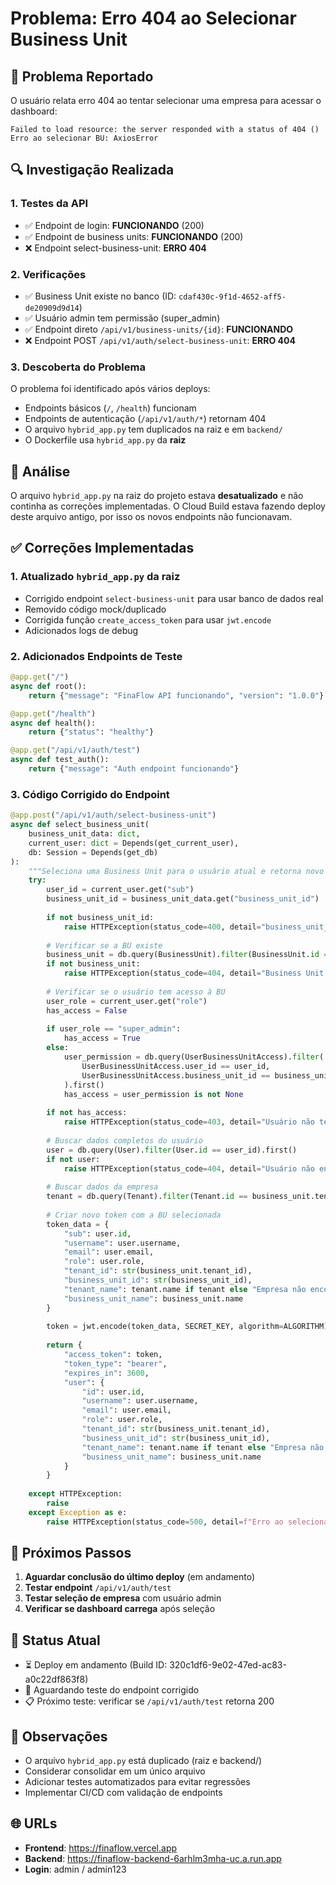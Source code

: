 # Problema: Erro 404 ao Selecionar Business Unit

## 🔴 Problema Reportado

O usuário relata erro 404 ao tentar selecionar uma empresa para acessar o dashboard:

```
Failed to load resource: the server responded with a status of 404 ()
Erro ao selecionar BU: AxiosError
```

## 🔍 Investigação Realizada

### 1. Testes da API
- ✅ Endpoint de login: **FUNCIONANDO** (200)
- ✅ Endpoint de business units: **FUNCIONANDO** (200)
- ❌ Endpoint select-business-unit: **ERRO 404**

### 2. Verificações
- ✅ Business Unit existe no banco (ID: `cdaf430c-9f1d-4652-aff5-de20909d9d14`)
- ✅ Usuário admin tem permissão (super_admin)
- ✅ Endpoint direto `/api/v1/business-units/{id}`: **FUNCIONANDO**
- ❌ Endpoint POST `/api/v1/auth/select-business-unit`: **ERRO 404**

### 3. Descoberta do Problema
O problema foi identificado após vários deploys:
- Endpoints básicos (`/`, `/health`) funcionam
- Endpoints de autenticação (`/api/v1/auth/*`) retornam 404
- O arquivo `hybrid_app.py` tem duplicados na raiz e em `backend/`
- O Dockerfile usa `hybrid_app.py` da **raiz**

## 📝 Análise

O arquivo `hybrid_app.py` na raiz do projeto estava **desatualizado** e não continha as correções implementadas. O Cloud Build estava fazendo deploy deste arquivo antigo, por isso os novos endpoints não funcionavam.

## ✅ Correções Implementadas

### 1. Atualizado `hybrid_app.py` da raiz
- Corrigido endpoint `select-business-unit` para usar banco de dados real
- Removido código mock/duplicado
- Corrigida função `create_access_token` para usar `jwt.encode`
- Adicionados logs de debug

### 2. Adicionados Endpoints de Teste
```python
@app.get("/")
async def root():
    return {"message": "FinaFlow API funcionando", "version": "1.0.0"}

@app.get("/health")
async def health():
    return {"status": "healthy"}

@app.get("/api/v1/auth/test")
async def test_auth():
    return {"message": "Auth endpoint funcionando"}
```

### 3. Código Corrigido do Endpoint
```python
@app.post("/api/v1/auth/select-business-unit")
async def select_business_unit(
    business_unit_data: dict,
    current_user: dict = Depends(get_current_user),
    db: Session = Depends(get_db)
):
    """Seleciona uma Business Unit para o usuário atual e retorna novo token"""
    try:
        user_id = current_user.get("sub")
        business_unit_id = business_unit_data.get("business_unit_id")
        
        if not business_unit_id:
            raise HTTPException(status_code=400, detail="business_unit_id é obrigatório")
        
        # Verificar se a BU existe
        business_unit = db.query(BusinessUnit).filter(BusinessUnit.id == business_unit_id).first()
        if not business_unit:
            raise HTTPException(status_code=404, detail="Business Unit não encontrada")
        
        # Verificar se o usuário tem acesso à BU
        user_role = current_user.get("role")
        has_access = False
        
        if user_role == "super_admin":
            has_access = True
        else:
            user_permission = db.query(UserBusinessUnitAccess).filter(
                UserBusinessUnitAccess.user_id == user_id,
                UserBusinessUnitAccess.business_unit_id == business_unit_id
            ).first()
            has_access = user_permission is not None
        
        if not has_access:
            raise HTTPException(status_code=403, detail="Usuário não tem acesso a esta Business Unit")
        
        # Buscar dados completos do usuário
        user = db.query(User).filter(User.id == user_id).first()
        if not user:
            raise HTTPException(status_code=404, detail="Usuário não encontrado")
        
        # Buscar dados da empresa
        tenant = db.query(Tenant).filter(Tenant.id == business_unit.tenant_id).first()
        
        # Criar novo token com a BU selecionada
        token_data = {
            "sub": user.id,
            "username": user.username,
            "email": user.email,
            "role": user.role,
            "tenant_id": str(business_unit.tenant_id),
            "business_unit_id": str(business_unit_id),
            "tenant_name": tenant.name if tenant else "Empresa não encontrada",
            "business_unit_name": business_unit.name
        }
        
        token = jwt.encode(token_data, SECRET_KEY, algorithm=ALGORITHM)
        
        return {
            "access_token": token,
            "token_type": "bearer",
            "expires_in": 3600,
            "user": {
                "id": user.id,
                "username": user.username,
                "email": user.email,
                "role": user.role,
                "tenant_id": str(business_unit.tenant_id),
                "business_unit_id": str(business_unit_id),
                "tenant_name": tenant.name if tenant else "Empresa não encontrada",
                "business_unit_name": business_unit.name
            }
        }
        
    except HTTPException:
        raise
    except Exception as e:
        raise HTTPException(status_code=500, detail=f"Erro ao selecionar Business Unit: {str(e)}")
```

## 🔄 Próximos Passos

1. **Aguardar conclusão do último deploy** (em andamento)
2. **Testar endpoint** `/api/v1/auth/test`
3. **Testar seleção de empresa** com usuário admin
4. **Verificar se dashboard carrega** após seleção

## 🎯 Status Atual

- ⏳ Deploy em andamento (Build ID: 320c1df6-9e02-47ed-ac83-a0c22df863f8)
- 🔄 Aguardando teste do endpoint corrigido
- 📋 Próximo teste: verificar se `/api/v1/auth/test` retorna 200

## 📌 Observações

- O arquivo `hybrid_app.py` está duplicado (raiz e backend/)
- Considerar consolidar em um único arquivo
- Adicionar testes automatizados para evitar regressões
- Implementar CI/CD com validação de endpoints

## 🌐 URLs

- **Frontend**: https://finaflow.vercel.app
- **Backend**: https://finaflow-backend-6arhlm3mha-uc.a.run.app
- **Login**: admin / admin123


